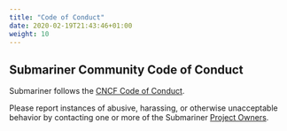 ```yaml
---
title: "Code of Conduct"
date: 2020-02-19T21:43:46+01:00
weight: 10
---
```


## Submariner Community Code of Conduct

Submariner follows the [CNCF Code of Conduct][cncf coc].

Please report instances of abusive, harassing, or otherwise unacceptable behavior by contacting one or more of the Submariner [Project
Owners][owners].

[cncf coc]: https://github.com/cncf/foundation/blob/bec34a2614c980f8cfe38b18105e0baa820936cc/code-of-conduct.md
[owners]: https://github.com/orgs/submariner-io/teams/submariner-owners/members
